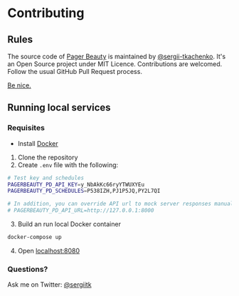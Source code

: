 # Contributing

## Rules

The source code of [Pager Beauty](https://github.com/sergii-tkachenko/pagerbeauty) is maintained by [@sergii-tkachenko](https://github.com/sergii-tkachenko).
It's an Open Source project under MIT Licence. Contributions are welcomed. Follow the usual GitHub Pull Request process.

[Be nice.](CODE_OF_CONDUCT.md)

## Running local services

### Requisites
- Install [Docker](https://docs.docker.com/install/)


1. Clone the repository
2. Create `.env` file with the following:

```sh
# Test key and schedules
PAGERBEAUTY_PD_API_KEY=y_NbAkKc66ryYTWUXYEu
PAGERBEAUTY_PD_SCHEDULES=P538IZH,PJ1P5JQ,PY2L7QI

# In addition, you can override API url to mock server responses manually
# PAGERBEAUTY_PD_API_URL=http://127.0.0.1:8000
```

3. Build an run local Docker container

```sh
docker-compose up
```

4. Open [localhost:8080](http://localhost:8080)

### Questions?
Ask me on Twitter: [@sergiitk](https://twitter.com/sergiitk)
